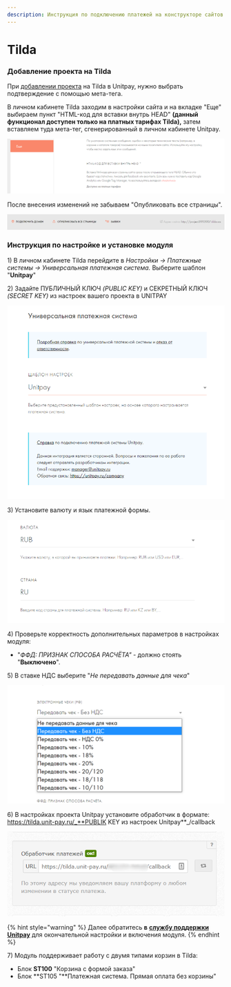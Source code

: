 ```yaml
---
description: Инструкция по подключению платежей на конструкторе сайтов Tilda через Unitpay
---
```


# Tilda

### Добавление проекта на Tilda

При [добавлении проекта](https://help.unitpay.money/first_steps/adding-project) на Tilda в Unitpay, нужно выбрать подтверждение с помощью мета-тега.

В личном кабинете Tilda заходим в настройки сайта и на вкладке "Еще" выбираем пункт "HTML-код для вставки внутрь HEAD" **\(данный функционал доступен только на платных тарифах Tilda\),** затем вставляем туда мета-тег, сгенерированный в личном кабинете Unitpay. 

![](../../.gitbook/assets/image%20%2874%29.png)

После внесения изменений не забываем "Опубликовать все страницы".

![](../../.gitbook/assets/image%20%2872%29.png)

### Инструкция по настройке и установке модуля

1\) В личном кабинете Tilda перейдите в _Настройки -&gt; Платежные системы -&gt; Универсальная платежная система._ Выберите шаблон "**Unitpay**"

2\) Задайте ПУБЛИЧНЫЙ КЛЮЧ _\(PUBLIC KEY\)_ и СЕКРЕТНЫЙ КЛЮЧ _\(SECRET KEY\)_ из настроек вашего проекта в UNITPAY

![](../../.gitbook/assets/1.png)

3\) Установите валюту и язык платежной формы. 

![](../../.gitbook/assets/2.png)

4\) Проверьте корректность дополнительных параметров в настройках модуля:  
- "_ФФД: ПРИЗНАК СПОСОБА РАСЧЁТА"_ - должно стоять "**Выключено**".

5\) В ставке НДС выберите "_Не передавать данные для чека_"

![](../../.gitbook/assets/3%20%281%29.png)

6\) В настройках проекта Unitpay установите обработчик в формате:   
https://tilda.unit-pay.ru/_**PUBLIK KEY из настроек Unitpay**_/callback

![](../../.gitbook/assets/5.png)

{% hint style="warning" %}
Далее обратитесь **в** [**службу поддержки Unitpay**](https://help.unitpay.money/support) для окончательной настройки и включения модуля. 
{% endhint %}

7\) Модуль поддерживает работу с двумя типами корзин в Tilda:

* Блок **ST100** "Корзина с формой заказа" 
* Блок **ST105 "**Платежная система. Прямая оплата без корзины"

